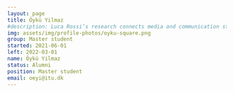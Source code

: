 ```yaml
---
layout: page
title: Öykü Yilmaz
#description: Luca Rossi’s research connects media and communication studies with computational approaches. He explores how digital technologies and social media impact complex social processes such as participation, activism, politics and, more recently, information propagation.
img: assets/img/profile-photos/oyku-square.png
group: Master student
started: 2021-06-01
left: 2022-03-01
name: Öykü Yilmaz
status: Alumni
position: Master student
email: oeyi@itu.dk
---
```

